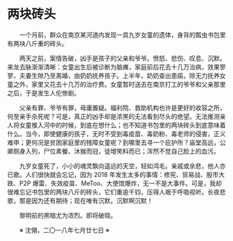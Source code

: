 # 两块砖头

&emsp;&emsp;一个月前，群众在南京某河道内发现一具九岁女童的遗体，身背的瓢虫书包里有两块八斤重的砖头。

&emsp;&emsp;两天之前，案情告破，凶手是孩子的父亲和爷爷。愤怒、悲伤、叹息、沉默。来龙去脉渐渐清晰：女童出生后被诊断为脑瘫，家庭前后花去十几万治病，效果寥寥，夫妻生隙乃至离婚，由奶奶抚养孩子。上半年，奶奶查出患癌，除无力抚养女童之外，家里又花去十几万的治疗费。女童暂时送去在南京打工的爷爷和父亲那里之后，于是发生人伦惨剧。

&emsp;&emsp;父亲有罪、爷爷有罪，毋庸置疑。福利院、救助机构也许是更好的收容之所，何至亲手杀死呢？可是，真正的凶手却是浓黑的无法看到尽头的绝望。无法推测亲人将女童推入河中的时候，到底在想什么；也不知道书包里的两块砖头到底意味着什么。当今，即使健康的孩子，无时不受到毒疫苗、毒奶粉、毒老师的侵害，正义难申；更何况是贫困家庭里的残障女童呢？到哪里去寻一个庇护所？庙堂高远，公卿厕身入列，尸位素餐、沐猴而冠，徒增笑料而已；浑然不觉自己脸上的血污。

&emsp;&emsp;九岁女童死了，小小的魂灵飘向遥远的天空，轻如鸿毛。亲戚或余悲，他人亦已歌。人们很快就会忘记，因为 2018 年发生太多的事情：修宪、贸易战、股市大跌、P2P 爆雷、失效疫苗、MeToo、大使馆爆炸，无一不是大事件。可是，我却很难忘记书包里的两块八斤的砖头，它们重逾千钧，压得人艰于呼吸视听。长夜悲歌，那是因为还有期待；现在唯有沉默。沉默啊沉默！

&emsp;&emsp;黎明前的黑暗尤为浓烈。即将破晓。

&emsp;&emsp;※ 沈翎，二〇一八年七月廿七日 ※